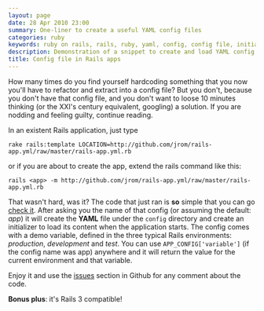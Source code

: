 ```yaml
---
layout: page
date: 28 Apr 2010 23:00
summary: One-liner to create a useful YAML config files
categories: ruby
keywords: ruby on rails, rails, ruby, yaml, config, config file, initializer, yml
description: Demonstration of a snippet to create and load YAML config files in Ruby on Rails applications
title: Config file in Rails apps
---
```


How many times do you find yourself hardcoding something that you now you'll have to refactor and extract into a config file? But you don't, because you don't have that config file, and you don't want to loose 10 minutes thinking (or the XXI's century equivalent, googling) a solution.  If you are nodding and feeling guilty, continue reading.

In an existent Rails application, just type

    rake rails:template LOCATION=http://github.com/jrom/rails-app.yml/raw/master/rails-app.yml.rb

or if you are about to create the app, extend the rails command like this:

    rails <app> -m http://github.com/jrom/rails-app.yml/raw/master/rails-app.yml.rb

That wasn't hard, was it? The code that just ran is **so** simple that you can go [check it](http://github.com/jrom/rails-app.yml/blob/master/rails-app.yml.rb). After asking you the name of that config (or assuming the default: *app*) it will create the **YAML** file under the <code>config</code> directory and create an initializer to load its content when the application starts. The config comes with a demo variable, defined in the three typical Rails environments: *production*, *development* and *test*. You can use <code>APP_CONFIG['variable']</code> (if the config name was app) anywhere and it will return the value for the current environment and that variable.

Enjoy it and use the [issues](http://github.com/jrom/rails-app.yml/issues) section in Github for any comment about the code.

**Bonus plus**: it's Rails 3 compatible!

